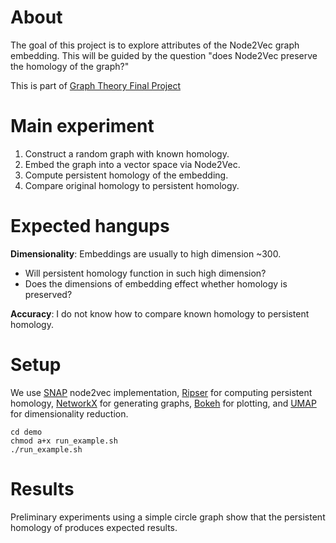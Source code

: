 # About

The goal of this project is to explore attributes of the Node2Vec graph embedding. This will be guided by the question "does Node2Vec preserve the homology of the graph?"

This is part of [Graph Theory Final Project](http://www.math.wsu.edu/courseinfo/syllabi/2017fall/m453-01-2173.pdf)


# Main experiment

1. Construct a random graph with known homology.
2. Embed the graph into a vector space via Node2Vec.
3. Compute persistent homology of the embedding.
4. Compare original homology to persistent homology.

# Expected hangups

**Dimensionality**: Embeddings are usually to high dimension ~300.

- Will persistent homology function in such high dimension?
- Does the dimensions of embedding effect whether homology is preserved?

**Accuracy**: I do not know how to compare known homology to persistent homology.

# Setup

We use [SNAP](https://snap.stanford.edu/snap/) node2vec implementation, [Ripser](https://github.com/sauln/ripser) for computing persistent homology, [NetworkX](https://networkx.github.io/) for generating graphs, [Bokeh](https://bokeh.pydata.org/en/latest/) for plotting, and [UMAP](https://github.com/lmcinnes/umap) for dimensionality reduction.

```
cd demo
chmod a+x run_example.sh
./run_example.sh
```

# Results

Preliminary experiments using a simple circle graph show that the persistent homology of produces expected results.

